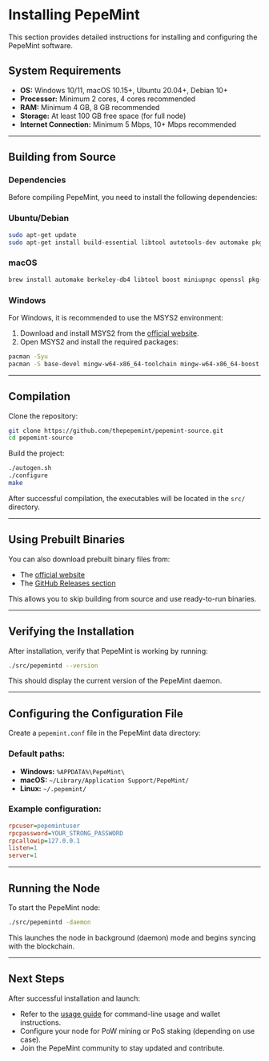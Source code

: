 # Installing PepeMint

This section provides detailed instructions for installing and configuring the PepeMint software.

## System Requirements

- **OS:** Windows 10/11, macOS 10.15+, Ubuntu 20.04+, Debian 10+
- **Processor:** Minimum 2 cores, 4 cores recommended
- **RAM:** Minimum 4 GB, 8 GB recommended
- **Storage:** At least 100 GB free space (for full node)
- **Internet Connection:** Minimum 5 Mbps, 10+ Mbps recommended

---

## Building from Source

### Dependencies

Before compiling PepeMint, you need to install the following dependencies:

### Ubuntu/Debian

```bash
sudo apt-get update
sudo apt-get install build-essential libtool autotools-dev automake pkg-config libssl-dev libevent-dev bsdmainutils python3 libboost-all-dev libdb-dev libdb++-dev
```

### macOS

```bash
brew install automake berkeley-db4 libtool boost miniupnpc openssl pkg-config python qt
```

### Windows

For Windows, it is recommended to use the MSYS2 environment:

1. Download and install MSYS2 from the [official website](https://www.msys2.org/).
2. Open MSYS2 and install the required packages:

```bash
pacman -Syu
pacman -S base-devel mingw-w64-x86_64-toolchain mingw-w64-x86_64-boost mingw-w64-x86_64-openssl mingw-w64-x86_64-libevent mingw-w64-x86_64-db
```

---

## Compilation

Clone the repository:

```bash
git clone https://github.com/thepepemint/pepemint-source.git
cd pepemint-source
```

Build the project:

```bash
./autogen.sh
./configure
make
```

After successful compilation, the executables will be located in the `src/` directory.

---

## Using Prebuilt Binaries

You can also download prebuilt binary files from:

- The [official website](https://pepemint.me/downloads)
- The [GitHub Releases section](https://github.com/thepepemint/pepemint-source/releases)

This allows you to skip building from source and use ready-to-run binaries.

---

## Verifying the Installation

After installation, verify that PepeMint is working by running:

```bash
./src/pepemintd --version
```

This should display the current version of the PepeMint daemon.

---

## Configuring the Configuration File

Create a `pepemint.conf` file in the PepeMint data directory:

### Default paths:

- **Windows:** `%APPDATA%\PepeMint\`
- **macOS:** `~/Library/Application Support/PepeMint/`
- **Linux:** `~/.pepemint/`

### Example configuration:

```ini
rpcuser=pepemintuser
rpcpassword=YOUR_STRONG_PASSWORD
rpcallowip=127.0.0.1
listen=1
server=1
```

---

## Running the Node

To start the PepeMint node:

```bash
./src/pepemintd -daemon
```

This launches the node in background (daemon) mode and begins syncing with the blockchain.

---

## Next Steps

After successful installation and launch:

- Refer to the [usage guide](usage.md) for command-line usage and wallet instructions.
- Configure your node for PoW mining or PoS staking (depending on use case).
- Join the PepeMint community to stay updated and contribute.
